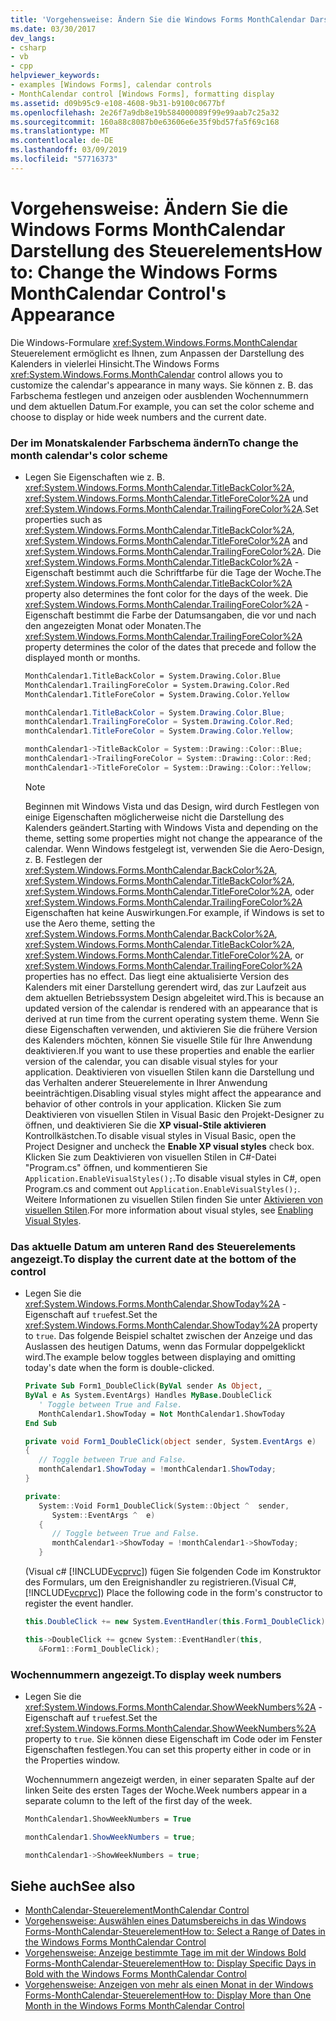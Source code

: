 ```yaml
---
title: 'Vorgehensweise: Ändern Sie die Windows Forms MonthCalendar Darstellung des Steuerelements'
ms.date: 03/30/2017
dev_langs:
- csharp
- vb
- cpp
helpviewer_keywords:
- examples [Windows Forms], calendar controls
- MonthCalendar control [Windows Forms], formatting display
ms.assetid: d09b95c9-e108-4608-9b31-b9100c0677bf
ms.openlocfilehash: 2e26f7a9db8e19b584000089f99e99aab7c25a32
ms.sourcegitcommit: 160a88c8087b0e63606e6e35f9bd57fa5f69c168
ms.translationtype: MT
ms.contentlocale: de-DE
ms.lasthandoff: 03/09/2019
ms.locfileid: "57716373"
---
```

# <a name="how-to-change-the-windows-forms-monthcalendar-controls-appearance"></a><span data-ttu-id="3ea7b-102">Vorgehensweise: Ändern Sie die Windows Forms MonthCalendar Darstellung des Steuerelements</span><span class="sxs-lookup"><span data-stu-id="3ea7b-102">How to: Change the Windows Forms MonthCalendar Control's Appearance</span></span>
<span data-ttu-id="3ea7b-103">Die Windows-Formulare <xref:System.Windows.Forms.MonthCalendar> Steuerelement ermöglicht es Ihnen, zum Anpassen der Darstellung des Kalenders in vielerlei Hinsicht.</span><span class="sxs-lookup"><span data-stu-id="3ea7b-103">The Windows Forms <xref:System.Windows.Forms.MonthCalendar> control allows you to customize the calendar's appearance in many ways.</span></span> <span data-ttu-id="3ea7b-104">Sie können z. B. das Farbschema festlegen und anzeigen oder ausblenden Wochennummern und dem aktuellen Datum.</span><span class="sxs-lookup"><span data-stu-id="3ea7b-104">For example, you can set the color scheme and choose to display or hide week numbers and the current date.</span></span>  
  
### <a name="to-change-the-month-calendars-color-scheme"></a><span data-ttu-id="3ea7b-105">Der im Monatskalender Farbschema ändern</span><span class="sxs-lookup"><span data-stu-id="3ea7b-105">To change the month calendar's color scheme</span></span>  
  
-   <span data-ttu-id="3ea7b-106">Legen Sie Eigenschaften wie z. B. <xref:System.Windows.Forms.MonthCalendar.TitleBackColor%2A>, <xref:System.Windows.Forms.MonthCalendar.TitleForeColor%2A> und <xref:System.Windows.Forms.MonthCalendar.TrailingForeColor%2A>.</span><span class="sxs-lookup"><span data-stu-id="3ea7b-106">Set properties such as <xref:System.Windows.Forms.MonthCalendar.TitleBackColor%2A>, <xref:System.Windows.Forms.MonthCalendar.TitleForeColor%2A> and <xref:System.Windows.Forms.MonthCalendar.TrailingForeColor%2A>.</span></span> <span data-ttu-id="3ea7b-107">Die <xref:System.Windows.Forms.MonthCalendar.TitleBackColor%2A> -Eigenschaft bestimmt auch die Schriftfarbe für die Tage der Woche.</span><span class="sxs-lookup"><span data-stu-id="3ea7b-107">The <xref:System.Windows.Forms.MonthCalendar.TitleBackColor%2A> property also determines the font color for the days of the week.</span></span> <span data-ttu-id="3ea7b-108">Die <xref:System.Windows.Forms.MonthCalendar.TrailingForeColor%2A> -Eigenschaft bestimmt die Farbe der Datumsangaben, die vor und nach den angezeigten Monat oder Monaten.</span><span class="sxs-lookup"><span data-stu-id="3ea7b-108">The <xref:System.Windows.Forms.MonthCalendar.TrailingForeColor%2A> property determines the color of the dates that precede and follow the displayed month or months.</span></span>  
  
    ```vb  
    MonthCalendar1.TitleBackColor = System.Drawing.Color.Blue  
    MonthCalendar1.TrailingForeColor = System.Drawing.Color.Red  
    MonthCalendar1.TitleForeColor = System.Drawing.Color.Yellow  
    ```  
  
    ```csharp  
    monthCalendar1.TitleBackColor = System.Drawing.Color.Blue;  
    monthCalendar1.TrailingForeColor = System.Drawing.Color.Red;  
    monthCalendar1.TitleForeColor = System.Drawing.Color.Yellow;  
    ```  
  
    ```cpp  
    monthCalendar1->TitleBackColor = System::Drawing::Color::Blue;  
    monthCalendar1->TrailingForeColor = System::Drawing::Color::Red;  
    monthCalendar1->TitleForeColor = System::Drawing::Color::Yellow;  
    ```  
  
    > [!NOTE]
    >  <span data-ttu-id="3ea7b-109">Beginnen mit Windows Vista und das Design, wird durch Festlegen von einige Eigenschaften möglicherweise nicht die Darstellung des Kalenders geändert.</span><span class="sxs-lookup"><span data-stu-id="3ea7b-109">Starting with Windows Vista and depending on the theme, setting some properties might not change the appearance of the calendar.</span></span> <span data-ttu-id="3ea7b-110">Wenn Windows festgelegt ist, verwenden Sie die Aero-Design, z. B. Festlegen der <xref:System.Windows.Forms.MonthCalendar.BackColor%2A>, <xref:System.Windows.Forms.MonthCalendar.TitleBackColor%2A>, <xref:System.Windows.Forms.MonthCalendar.TitleForeColor%2A>, oder <xref:System.Windows.Forms.MonthCalendar.TrailingForeColor%2A> Eigenschaften hat keine Auswirkungen.</span><span class="sxs-lookup"><span data-stu-id="3ea7b-110">For example, if Windows is set to use the Aero theme, setting the <xref:System.Windows.Forms.MonthCalendar.BackColor%2A>, <xref:System.Windows.Forms.MonthCalendar.TitleBackColor%2A>, <xref:System.Windows.Forms.MonthCalendar.TitleForeColor%2A>, or <xref:System.Windows.Forms.MonthCalendar.TrailingForeColor%2A> properties has no effect.</span></span> <span data-ttu-id="3ea7b-111">Das liegt eine aktualisierte Version des Kalenders mit einer Darstellung gerendert wird, das zur Laufzeit aus dem aktuellen Betriebssystem Design abgeleitet wird.</span><span class="sxs-lookup"><span data-stu-id="3ea7b-111">This is because an updated version of the calendar is rendered with an appearance that is derived at run time from the current operating system theme.</span></span> <span data-ttu-id="3ea7b-112">Wenn Sie diese Eigenschaften verwenden, und aktivieren Sie die frühere Version des Kalenders möchten, können Sie visuelle Stile für Ihre Anwendung deaktivieren.</span><span class="sxs-lookup"><span data-stu-id="3ea7b-112">If you want to use these properties and enable the earlier version of the calendar, you can disable visual styles for your application.</span></span> <span data-ttu-id="3ea7b-113">Deaktivieren von visuellen Stilen kann die Darstellung und das Verhalten anderer Steuerelemente in Ihrer Anwendung beeinträchtigen.</span><span class="sxs-lookup"><span data-stu-id="3ea7b-113">Disabling visual styles might affect the appearance and behavior of other controls in your application.</span></span> <span data-ttu-id="3ea7b-114">Klicken Sie zum Deaktivieren von visuellen Stilen in Visual Basic den Projekt-Designer zu öffnen, und deaktivieren Sie die **XP visual-Stile aktivieren** Kontrollkästchen.</span><span class="sxs-lookup"><span data-stu-id="3ea7b-114">To disable visual styles in Visual Basic, open the Project Designer and uncheck the **Enable XP visual styles** check box.</span></span> <span data-ttu-id="3ea7b-115">Klicken Sie zum Deaktivieren von visuellen Stilen in C#-Datei "Program.cs" öffnen, und kommentieren Sie `Application.EnableVisualStyles();`.</span><span class="sxs-lookup"><span data-stu-id="3ea7b-115">To disable visual styles in C#, open Program.cs and comment out `Application.EnableVisualStyles();`.</span></span> <span data-ttu-id="3ea7b-116">Weitere Informationen zu visuellen Stilen finden Sie unter [Aktivieren von visuellen Stilen](/windows/desktop/controls/cookbook-overview).</span><span class="sxs-lookup"><span data-stu-id="3ea7b-116">For more information about visual styles, see [Enabling Visual Styles](/windows/desktop/controls/cookbook-overview).</span></span>  
  
### <a name="to-display-the-current-date-at-the-bottom-of-the-control"></a><span data-ttu-id="3ea7b-117">Das aktuelle Datum am unteren Rand des Steuerelements angezeigt.</span><span class="sxs-lookup"><span data-stu-id="3ea7b-117">To display the current date at the bottom of the control</span></span>  
  
-   <span data-ttu-id="3ea7b-118">Legen Sie die <xref:System.Windows.Forms.MonthCalendar.ShowToday%2A> -Eigenschaft auf `true`fest.</span><span class="sxs-lookup"><span data-stu-id="3ea7b-118">Set the <xref:System.Windows.Forms.MonthCalendar.ShowToday%2A> property to `true`.</span></span> <span data-ttu-id="3ea7b-119">Das folgende Beispiel schaltet zwischen der Anzeige und das Auslassen des heutigen Datums, wenn das Formular doppelgeklickt wird.</span><span class="sxs-lookup"><span data-stu-id="3ea7b-119">The example below toggles between displaying and omitting today's date when the form is double-clicked.</span></span>  
  
    ```vb  
    Private Sub Form1_DoubleClick(ByVal sender As Object, _  
    ByVal e As System.EventArgs) Handles MyBase.DoubleClick  
       ' Toggle between True and False.  
       MonthCalendar1.ShowToday = Not MonthCalendar1.ShowToday  
    End Sub  
    ```  
  
    ```csharp  
    private void Form1_DoubleClick(object sender, System.EventArgs e)  
    {  
       // Toggle between True and False.  
       monthCalendar1.ShowToday = !monthCalendar1.ShowToday;  
    }  
    ```  
  
    ```cpp  
    private:  
       System::Void Form1_DoubleClick(System::Object ^  sender,  
          System::EventArgs ^  e)  
       {  
          // Toggle between True and False.  
          monthCalendar1->ShowToday = !monthCalendar1->ShowToday;  
       }  
    ```  
  
     <span data-ttu-id="3ea7b-120">(Visual c# [!INCLUDE[vcprvc](../../../../includes/vcprvc-md.md)]) fügen Sie folgenden Code im Konstruktor des Formulars, um den Ereignishandler zu registrieren.</span><span class="sxs-lookup"><span data-stu-id="3ea7b-120">(Visual C#, [!INCLUDE[vcprvc](../../../../includes/vcprvc-md.md)]) Place the following code in the form's constructor to register the event handler.</span></span>  
  
    ```csharp  
    this.DoubleClick += new System.EventHandler(this.Form1_DoubleClick);  
    ```  
  
    ```cpp  
    this->DoubleClick += gcnew System::EventHandler(this,  
       &Form1::Form1_DoubleClick);  
    ```  
  
### <a name="to-display-week-numbers"></a><span data-ttu-id="3ea7b-121">Wochennummern angezeigt.</span><span class="sxs-lookup"><span data-stu-id="3ea7b-121">To display week numbers</span></span>  
  
-   <span data-ttu-id="3ea7b-122">Legen Sie die <xref:System.Windows.Forms.MonthCalendar.ShowWeekNumbers%2A> -Eigenschaft auf `true`fest.</span><span class="sxs-lookup"><span data-stu-id="3ea7b-122">Set the <xref:System.Windows.Forms.MonthCalendar.ShowWeekNumbers%2A> property to `true`.</span></span> <span data-ttu-id="3ea7b-123">Sie können diese Eigenschaft im Code oder im Fenster Eigenschaften festlegen.</span><span class="sxs-lookup"><span data-stu-id="3ea7b-123">You can set this property either in code or in the Properties window.</span></span>  
  
     <span data-ttu-id="3ea7b-124">Wochennummern angezeigt werden, in einer separaten Spalte auf der linken Seite des ersten Tages der Woche.</span><span class="sxs-lookup"><span data-stu-id="3ea7b-124">Week numbers appear in a separate column to the left of the first day of the week.</span></span>  
  
    ```vb  
    MonthCalendar1.ShowWeekNumbers = True  
    ```  
  
    ```csharp  
    monthCalendar1.ShowWeekNumbers = true;  
    ```  
  
    ```cpp  
    monthCalendar1->ShowWeekNumbers = true;  
    ```  
  
## <a name="see-also"></a><span data-ttu-id="3ea7b-125">Siehe auch</span><span class="sxs-lookup"><span data-stu-id="3ea7b-125">See also</span></span>
- [<span data-ttu-id="3ea7b-126">MonthCalendar-Steuerelement</span><span class="sxs-lookup"><span data-stu-id="3ea7b-126">MonthCalendar Control</span></span>](monthcalendar-control-windows-forms.md)
- [<span data-ttu-id="3ea7b-127">Vorgehensweise: Auswählen eines Datumsbereichs in das Windows Forms-MonthCalendar-Steuerelement</span><span class="sxs-lookup"><span data-stu-id="3ea7b-127">How to: Select a Range of Dates in the Windows Forms MonthCalendar Control</span></span>](how-to-select-a-range-of-dates-in-the-windows-forms-monthcalendar-control.md)
- [<span data-ttu-id="3ea7b-128">Vorgehensweise: Anzeige bestimmte Tage im mit der Windows Bold Forms-MonthCalendar-Steuerelement</span><span class="sxs-lookup"><span data-stu-id="3ea7b-128">How to: Display Specific Days in Bold with the Windows Forms MonthCalendar Control</span></span>](display-specific-days-in-bold-with-wf-monthcalendar-control.md)
- [<span data-ttu-id="3ea7b-129">Vorgehensweise: Anzeigen von mehr als einen Monat in der Windows Forms-MonthCalendar-Steuerelement</span><span class="sxs-lookup"><span data-stu-id="3ea7b-129">How to: Display More than One Month in the Windows Forms MonthCalendar Control</span></span>](display-more-than-one-month-wf-monthcalendar-control.md)
